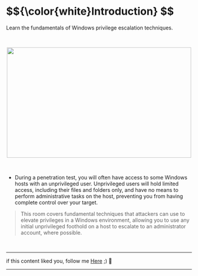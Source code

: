 <h1>$${\color{white}Introduction} $$</h1>

Learn the fundamentals of Windows privilege escalation techniques.

<br>

<p align="center">
<img src="https://github.com/4bo4yman/Privilege-Escalation/assets/156849852/6d351bdd-9ae8-43dd-9cfc-ff5fbff6da12" height="300px" width="500px"">
</p>

<br>

* During a penetration test, you will often have access to some Windows hosts with an unprivileged user. Unprivileged users will hold limited access, including their files and folders only, and have no means to perform administrative tasks on the host, preventing you from having complete control over your target.

> This room covers fundamental techniques that attackers can use to elevate privileges in a Windows environment, allowing you to use any initial unprivileged foothold on a host to escalate to an administrator account, where possible.






<br>

******
if this content liked you, follow me [Here](https://github.com/4bo4yman) ;) :tada:
*****
